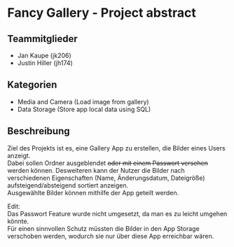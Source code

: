 # Fancy Gallery - Project abstract

## Teammitglieder

- Jan Kaupe (jk206)
- Justin Hiller (jh174)

## Kategorien

- Media and Camera (Load image from gallery)
- Data Storage (Store app local data using SQL)

## Beschreibung

Ziel des Projekts ist es, eine Gallery App zu erstellen, die Bilder eines Users anzeigt.  
Dabei sollen Ordner ausgeblendet ~~oder mit einem Passwort versehen~~ werden können. 
Desweiteren kann der Nutzer die Bilder nach verschiedenen Eigenschaften (Name, Änderungsdatum, Dateigröße) aufsteigend/absteigend sortiert anzeigen.  
Ausgewählte Bilder können mithilfe der App geteilt werden.

Edit:  
Das Passwort Feature wurde nicht umgesetzt, da man es zu leicht umgehen könnte.  
Für einen sinnvollen Schutz müssten die Bilder in den App Storage verschoben werden, 
wodurch sie nur über diese App erreichbar wären.